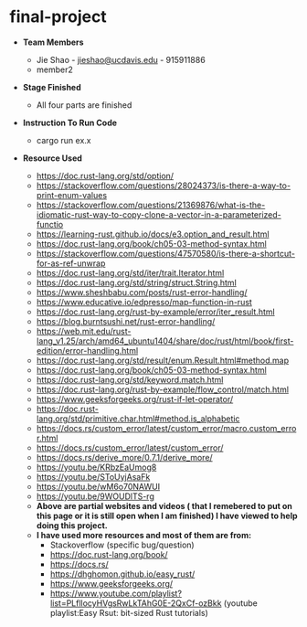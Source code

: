 # final-project

* **Team Members**
  * Jie Shao - jieshao@ucdavis.edu - 915911886
  * member2

* **Stage Finished**
  * All four parts are finished

* **Instruction To Run Code**
  * cargo run ex.x

* **Resource Used**
  * https://doc.rust-lang.org/std/option/
  * https://stackoverflow.com/questions/28024373/is-there-a-way-to-print-enum-values 
  * https://stackoverflow.com/questions/21369876/what-is-the-idiomatic-rust-way-to-copy-clone-a-vector-in-a-parameterized-functio 
  *  https://learning-rust.github.io/docs/e3.option_and_result.html
  *  https://doc.rust-lang.org/book/ch05-03-method-syntax.html
  *  https://stackoverflow.com/questions/47570580/is-there-a-shortcut-for-as-ref-unwrap
  *  https://doc.rust-lang.org/std/iter/trait.Iterator.html
   * https://doc.rust-lang.org/std/string/struct.String.html
  *  https://www.sheshbabu.com/posts/rust-error-handling/
  *  https://www.educative.io/edpresso/map-function-in-rust
  *  https://doc.rust-lang.org/rust-by-example/error/iter_result.html
   * https://blog.burntsushi.net/rust-error-handling/
  *  https://web.mit.edu/rust-lang_v1.25/arch/amd64_ubuntu1404/share/doc/rust/html/book/first-edition/error-handling.html
  *  https://doc.rust-lang.org/std/result/enum.Result.html#method.map
  *  https://doc.rust-lang.org/book/ch05-03-method-syntax.html
   * https://doc.rust-lang.org/std/keyword.match.html 
  *  https://doc.rust-lang.org/rust-by-example/flow_control/match.html 
  *  https://www.geeksforgeeks.org/rust-if-let-operator/ 
   * https://doc.rust-lang.org/std/primitive.char.html#method.is_alphabetic 
  *  https://docs.rs/custom_error/latest/custom_error/macro.custom_error.html 
  *  https://docs.rs/custom_error/latest/custom_error/ 
  *  https://docs.rs/derive_more/0.7.1/derive_more/ 
   * https://youtu.be/KRbzEaUmog8 
   * https://youtu.be/SToUyjAsaFk  
   * https://youtu.be/wM6o70NAWUI 
   * https://youtu.be/9WOUDlTS-rg 
   * **Above are partial websites and videos ( that I remebered to put on this page or it is still open when I am finished) I have viewed to help doing this project.**
   * **I have used more resources and most of them are from:**
     * Stackoverflow (specific bug/question) 
     * https://doc.rust-lang.org/book/ 
     * https://docs.rs/ 
     * https://dhghomon.github.io/easy_rust/ 
     * https://www.geeksforgeeks.org/ 
     * https://www.youtube.com/playlist?list=PLfllocyHVgsRwLkTAhG0E-2QxCf-ozBkk (youtube playlist:Easy Rsut: bit-sized Rust tutorials)
